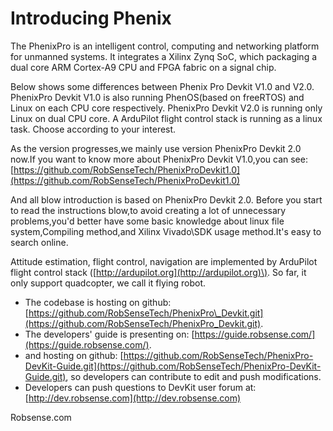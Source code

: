 # Introducing Phenix

The PhenixPro is an intelligent control, computing and networking platform for unmanned systems. It integrates a Xilinx Zynq SoC, which packaging a dual core ARM Cortex-A9 CPU and FPGA fabric on a signal chip.

Below shows some differences between Phenix Pro Devkit V1.0 and V2.0. PhenixPro Devkit V1.0 is also running PhenOS\(based on freeRTOS\) and Linux on each CPU core respectively. PhenixPro Devkit V2.0 is running only Linux on dual CPU core. A ArduPilot flight control stack is running as a linux task. Choose according to your interest.

As the version progresses,we mainly use version PhenixPro Devkit 2.0 now.If you want to know more about PhenixPro Devkit V1.0,you can see: [https://github.com/RobSenseTech/PhenixProDevkit1.0](https://github.com/RobSenseTech/PhenixProDevkit1.0)

And all blow introduction is based on PhenixPro Devkit 2.0. Before you start to read the instructions blow,to avoid creating a lot of unnecessary problems,you'd better have some basic knowledge about linux file system,Compiling method,and Xilinx Vivado\SDK usage method.It's easy to search online.

Attitude estimation, flight control, navigation are implemented by ArduPilot flight control stack \([http://ardupilot.org](http://ardupilot.org)\). So far, it only support quadcopter, we call it flying robot.

* The codebase is hosting on github: [https://github.com/RobSenseTech/PhenixPro\_Devkit.git](https://github.com/RobSenseTech/PhenixPro_Devkit.git).
* The developers' guide is presenting on: [https://guide.robsense.com/](https://guide.robsense.com/).
* and hosting on github: [https://github.com/RobSenseTech/PhenixPro-DevKit-Guide.git](https://github.com/RobSenseTech/PhenixPro-DevKit-Guide.git), so developers can contribute to edit and push modifications.
* Developers can push questions to DevKit user forum at: [http://dev.robsense.com](http://dev.robsense.com)

Robsense.com

